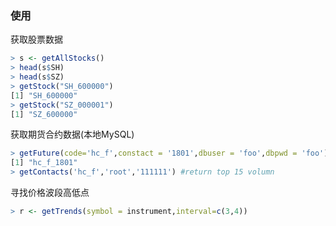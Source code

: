 ### 使用 
获取股票数据
```r
> s <- getAllStocks()
> head(s$SH)
> head(s$SZ)
> getStock("SH_600000") 
[1] "SH_600000"
> getStock("SZ_000001") 
[1] "SZ_600000"
```
获取期货合约数据(本地MySQL)
```r
> getFuture(code='hc_f',constact = '1801',dbuser = 'foo',dbpwd = 'foo') 
[1] "hc_f_1801"
> getContacts('hc_f','root','111111') #return top 15 volumn
```
寻找价格波段高低点
```r
> r <- getTrends(symbol = instrument,interval=c(3,4)) 
```

